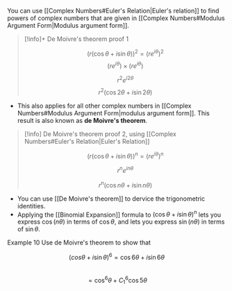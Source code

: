 You can use [[Complex Numbers#Euler's Relation|Euler's relation]] to find powers of complex numbers that are given in [[Complex Numbers#Modulus Argument Form|Modulus argument form]]. 

> [!info]+ De Moivre's theorem proof 1
> 
> $$
> (r(\cos{\theta}+i\sin{\theta}))^2=(re^{i\theta})^2
> $$
>$$
>(re^{i\theta})\times(re^{i\theta})
>$$
> 
> $$
>r^2e^{i2\theta}
>$$ 
>$$
>r^2(\cos{2\theta}+i\sin{2\theta})
>$$
- This also applies for all other complex numbers in [[Complex Numbers#Modulus Argument Form|modulus argument form]]. 
This result is also known as **de Moivre's theorem**.

>[!info] De Moivre's theorem proof 2, using [[Complex Numbers#Euler's Relation|Euler's Relation]]
>
>
>$$
>(r(\cos{\theta}+i\sin{\theta}))^n=(re^{i\theta})^n
>$$
>
>$$
>r^{n}e^{in\theta}
>$$
>
>$$
>r^{n}(\cos{n\theta}+i\sin{n\theta})
>$$

- You can use [[De Moivre's theorem]] to dervice the trigonometric identities. 
- Applying the [[Binomial Expansion]] formula to $(\cos{\theta}+i\sin{\theta})^n$ lets you express $\cos(n\theta)$ in terms of $\cos{\theta}$, and lets you express $\sin{(n\theta)}$ in terms of $\sin{\theta}$.

Example 10
Use de Moivre's theorem to show that

$$
(cos{\theta}+i\sin{\theta})^6=\cos{6\theta}+i\sin{6\theta}
$$   
$$
=\cos^6{\theta}+C^{6}_{1}\cos5{\theta}
$$
